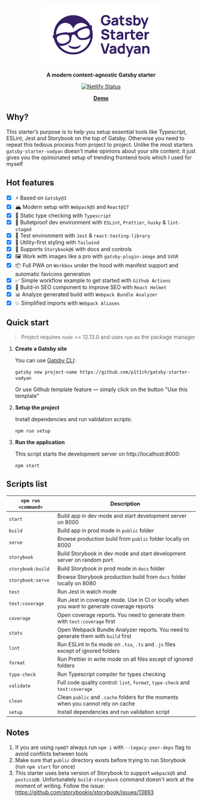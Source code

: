 <p align="center">
  <a href="https://github.com/p1t1ch/gatsby-starter-vadyan">
    <img
      src="src/images/logo-text.png"
      height="160"
      alt="Gatsby Starter Vadyan"
    />
  </a>
</p>

<p align="center"><strong align="center">A modern content-agnostic Gatsby starter</strong></p>

<p align="center">
  <a href="https://app.netlify.com/sites/gatsby-starter-vadyan/deploys">
    <img
      src="https://api.netlify.com/api/v1/badges/9a89a14d-291c-4fe2-ac62-241a1d917941/deploy-status"
      alt="Netlify Status"
    />
  </a>
</p>

<p align="center">
  <strong><a href="https://gatsby-starter-vadyan.netlify.app">Demo</a></strong>
</p>

## Why?

This starter’s purpose is to help you setup essential tools like Typescript, ESLint, Jest and Storybook on the top of Gatsby. Otherwise you need to repeat this tedious process from project to project. Unlike the most starters `gatsby-starter-vadyan` doesn't make opinions about your site content: it just gives you the opinionated setup of trending frontend tools which I used for myself

## Hot features

- [x] ⚡️ Based on `Gatsby@3`
- [x] 🏔 Modern setup with `Webpack@5` and `React@17`
- [x] 💬 Static type checking with `Typescript`
- [x] 🥇 Bulletproof dev environment with `ESLint`, `Prettier`, `husky` & `lint-staged`
- [x] 🎲 Test environment with `Jest` & `react-testing-library`
- [x] 🎨 Utility-first styling with `Tailwind`
- [x] 📕 Supports `Storybook@6` with docs and controls
- [x] 🖼 Work with images like a pro with `gatsby-plugin-image` and `SVGR`
- [x] 📦 Full PWA on `Workbox` under the hood with manifest support and automatic favicons generation
- [x] ✅ Simple workflow example to get started with `Github Actions`
- [x] 🤖 Build-in SEO component to improve SEO with `React Helmet`
- [x] 📊 Analyze generated build with `Webpack Bundle Analyzer`
- [x] 💥 Simplified imports with `Webpack Aliases`

## Quick start

> Project requires `node` >= 12.13.0 and uses `npm` as the package manager

1. **Create a Gatsby site**

   You can use [Gatsby CLI](https://www.gatsbyjs.com/docs/gatsby-cli/):

   ```shell
   gatsby new project-name https://github.com/p1t1ch/gatsby-starter-vadyan
   ```

   Or use Github template feature — simply click on the button "Use this template"

1. **Setup the project**

   Install dependencies and run validation scripts:

   ```shell
   npm run setup
   ```

1. **Run the application**

   This script starts the development server on http://localhost:8000:

   ```shell
   npm start
   ```

## Scripts list

| `npm run <command>` | Description                                                                                |
| ------------------- | ------------------------------------------------------------------------------------------ |
| `start`             | Build app in dev mode and start development server on 8000                                 |
| `build`             | Build app in prod mode in `public` folder                                                  |
| `serve`             | Browse production build from `public` folder locally on 8000                               |
| `storybook`         | Build Storybook in dev mode and start development server on random port                    |
| `storybook:build`   | Build Storybook in prod mode in `docs` folder                                              |
| `storybook:serve`   | Browse Storybook production build from `docs` folder locally on 8080                       |
| `test`              | Run Jest in watch mode                                                                     |
| `test:coverage`     | Run Jest in coverage mode. Use in CI or locally when you want to generate coverage reports |
| `coverage`          | Оpen coverage reports. You need to generate them with `test:coverage` first                |
| `stats`             | Open Webpack Bundle Analyzer reports. You need to generate them with `build` first         |
| `lint`              | Run ESLint in fix mode on `.tsx`, `.ts` and `.js` files except of ignored folders          |
| `format`            | Run Prettier in write mode on all files except of ignored folders                          |
| `type-check`        | Run Typescript compiler for types checking                                                 |
| `validate`          | Full code quality control: `lint`, `format`, `type-check` and `test:coverage`              |
| `clean`             | Clean `public` and `.cache` folders for the moments when you cannot rely on cache          |
| `setup`             | Install dependencies and run validation script                                             |

## Notes

1. If you are using `npm@7` always run `npm i` with `--legacy-peer-deps` flag to avoid conflicts between tools
1. Make sure that `public` directory exists before trying to run Storybook (run `npm start` for once)
1. This starter uses beta version of Storybook to support `webpack@5` and `postcss@8`. Unfortunately `build-storybook` command doesn't work at the moment of writing. Follow the issue: https://github.com/storybookjs/storybook/issues/13893
